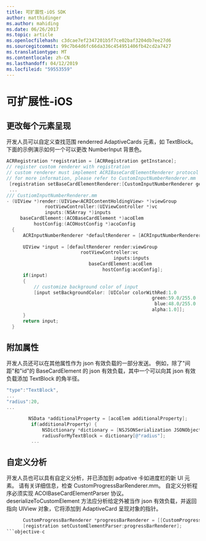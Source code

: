 ```yaml
---
title: 可扩展性-iOS SDK
author: matthidinger
ms.author: mahiding
ms.date: 06/26/2017
ms.topic: article
ms.openlocfilehash: c3dcae7ef2347201b5f7ce02baf3204db7ee27d6
ms.sourcegitcommit: 99c7b64d6fc66da336c454951406fb42cd2a7427
ms.translationtype: MT
ms.contentlocale: zh-CN
ms.lasthandoff: 04/12/2019
ms.locfileid: "59553559"
---
```

# <a name="extensibility---ios"></a>可扩展性-iOS

## <a name="changing-per-element-rendering"></a>更改每个元素呈现

开发人员可以自定义查找范围 renderred AdaptiveCards 元素，如 TextBlock。
下面的示例演示如何一个可以更改 NumberInput 背景色。

```objective-c
ACRRegistration *registration = [ACRRegistration getInstance];
// register custom renderer with registration
// custom renderer must implement ACRIBaseCardElementRenderer protocol
// for more information, please refer to CustomInputNumberRenderer.mm
 [registration setBaseCardElementRenderer:[CustomInputNumberRenderer getInstance] cardElementType:ACRNumberInput];
 ...
/// CustiomInputNumberRenderer.mm
- (UIView *)render:(UIView<ACRIContentHoldingView> *)viewGroup
              rootViewController:(UIViewController *)vc
              inputs:(NSArray *)inputs
     baseCardElement:(ACOBaseCardElement *)acoElem
          hostConfig:(ACOHostConfig *)acoConfig
  {
      ACRInputNumberRenderer *defaultRenderer = [ACRInputNumberRenderer getInstance];
 
      UIView *input = [defaultRenderer render:viewGroup
                           rootViewController:vc
                                       inputs:inputs
                              baseCardElement:acoElem
                                   hostConfig:acoConfig];
      if(input)
      {   
          // customize background color of input
          [input setBackgroundColor: [UIColor colorWithRed:1.0
                                                     green:59.0/255.0
                                                      blue:48.0/255.0
                                                     alpha:1.0]];
      }
      return input;
  }
  ```

 ## <a name="additional-property"></a>附加属性

 开发人员还可以在其他属性作为 json 有效负载的一部分发送。
例如，除了"间距"和"id"的 BaseCardElement 的 json 有效负载，其中一个可以向其 json 有效负载添加 TextBlock 的角半径。

 ```objective-c
 "type":"TextBlock",
 ...
 "radius":20,
 ...
 ```

 ```objective-c
         NSData *additionalProperty = [acoElem additionalProperty];
          if(additionalProperty) {
              NSDictionary *dictionary = [NSJSONSerialization JSONObjectWithData:additionalProperty options:NSJSONReadingMutableLeaves error:nil];
              radiusForMyTextBlock = dictionary[@"radius"];
          ...
```
 ## <a name="custom-parsing"></a>自定义分析

开发人员也可以具有自定义分析，并已添加到 adpative 卡如进度栏的新 UI 元素。 请有关详细信息，检查 CustomProgressBarRenderer.mm。
自定义分析程序必须实现 ACOIBaseCardElementParser 协议。 deserializeToCustomElement 方法应分析给定外被当作 json 有效负载，并返回指向 UIView 对象，它将添加到 AdaptiveCard 呈现对象的指针。

```objective-c
      CustomProgressBarRenderer *progressBarRenderer = [[CustomProgressBarRenderer alloc] init];
      [registration setCustomElementParser:progressBarRenderer];
```objective-c